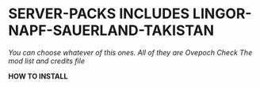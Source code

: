 # SERVER-PACKS INCLUDES LINGOR-NAPF-SAUERLAND-TAKISTAN

*You can choose whatever of this ones.*
*All of they are Ovepoch*
*Check The mod list and credits file*

**HOW TO INSTALL**
